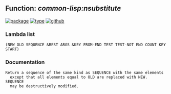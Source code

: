 ## Function: ***common-lisp:nsubstitute***
[![package](https://img.shields.io/badge/Package-COMMON--LISP-5f9ea0.svg?style=social&colorA=999999)](../) [![type](https://img.shields.io/badge/Type-Function-5f9ea0.svg?style=social&colorA=999999)](../#function) [![github](https://img.shields.io/badge/GitHub-View_the_source-5f9ea0.svg?style=social&colorA=999999&logo=github)](https://github.com/sbcl/sbcl/blob/master/src/code/seq.lisp/) 
### Lambda list
```
(NEW OLD SEQUENCE &REST ARGS &KEY FROM-END TEST TEST-NOT END COUNT KEY START)
```
### Documentation
```
Return a sequence of the same kind as SEQUENCE with the same elements
  except that all elements equal to OLD are replaced with NEW. SEQUENCE
  may be destructively modified.
```
